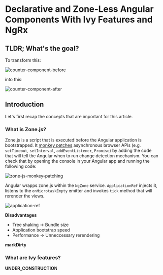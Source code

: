 # Declarative and Zone-Less Angular Components With Ivy Features and NgRx

## TLDR; What's the goal?

To transform this:

<img src="https://i.ibb.co/BPhYZkx/counter-component-before.png" alt="counter-component-before">

into this:

<img src="https://i.ibb.co/5vQ1zCT/counter-component-after.png" alt="counter-component-after">

## Introduction

Let's first recap the concepts that are important for this article.

### What is Zone.js?

Zone.js is a script that is executed before the Angular application is bootstrapped. It
<a href="https://www.audero.it/blog/2016/12/05/monkey-patching-javascript/#what-is-monkey-patching" target="_blank">monkey patches</a>
asynchronous browser APIs (e.g. `setTimeout`, `setInterval`, `addEventListener`, `Promise`) by adding the code that will tell the Angular when
to run change detection mechanism. You can check that by opening the console in your Angular app and running the following code:

<img src="https://i.ibb.co/9pc83YJ/zone-js-monkey-patching.png" alt="zone-js-monkey-patching">

Angular wrapps zone.js within the `NgZone` service. `ApplicationRef` injects it, listens to the `onMicrotaskEmpty` emitter and invokes
`tick` method that will rerender the views.

<img src="https://i.ibb.co/NYXxQ01/application-ref.png" alt="application-ref">

**Disadvantages**
- Tree shaking -> Bundle size
- Application bootstrap speed
- Performance -> Unneccessary rerendering



**markDirty**

### What are Ivy features?

**UNDER_CONSTRUCTION**
